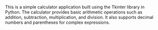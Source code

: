 This is a simple calculator application built using the Tkinter library in Python. The calculator provides basic arithmetic operations such as addition, subtraction, multiplication, and division. It also supports decimal numbers and parentheses for complex expressions.
